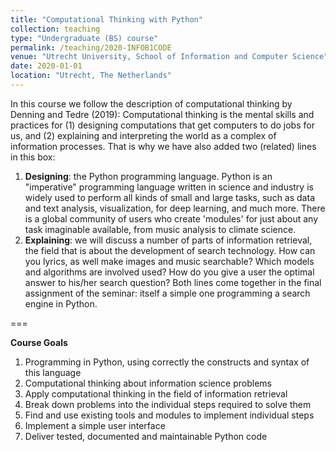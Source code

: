 ```yaml
---
title: "Computational Thinking with Python"
collection: teaching
type: "Undergraduate (BS) course"
permalink: /teaching/2020-INFOB1CODE
venue: "Utrecht University, School of Information and Computer Science"
date: 2020-01-01
location: "Utrecht, The Netherlands"
---
```


In this course we follow the description of computational thinking by Denning and Tedre (2019): Computational thinking is the mental skills and practices for (1) designing computations that get computers to do jobs for us, and (2) explaining and interpreting the world as a complex of information
processes. That is why we have also added two (related) lines in this box:

1. **Designing**: the Python programming language. Python is an "imperative" programming language written in science and industry is widely used to perform all kinds of small and large tasks, such as data and text analysis, visualization, for deep learning, and much more. There is a global community of users who create 'modules' for just about any task imaginable available, from music analysis to climate science.
2. **Explaining**: we will discuss a number of parts of information retrieval, the field that is about the development of search technology. How can you lyrics, as well
make images and music searchable? Which models and algorithms are involved used? How do you give a user the optimal answer to his/her search question?
Both lines come together in the final assignment of the seminar: itself a simple one programming a search engine in Python.

===

**Course Goals**
1. Programming in Python, using correctly the constructs and syntax of this language
2. Computational thinking about information science problems
3. Apply computational thinking in the field of information retrieval
4. Break down problems into the individual steps required to solve them
5. Find and use existing tools and modules to implement individual steps
6. Implement a simple user interface
7. Deliver tested, documented and maintainable Python code